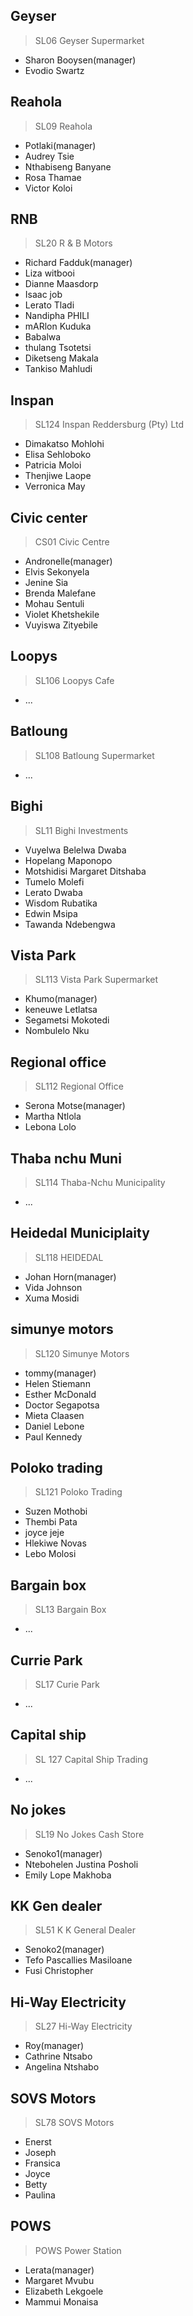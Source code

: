 ## Geyser
> SL06 Geyser Supermarket
* Sharon Booysen(manager)
* Evodio Swartz
## Reahola
> SL09 Reahola
* Potlaki(manager)
* Audrey Tsie
* Nthabiseng Banyane
* Rosa Thamae
* Victor Koloi
## RNB
> SL20 R & B Motors
* Richard Fadduk(manager)
* Liza witbooi
* Dianne Maasdorp
* Isaac job
* Lerato Tladi
* Nandipha PHILI
* mARlon Kuduka
* Babalwa 
* thulang Tsotetsi
* Diketseng Makala
* Tankiso Mahludi
## Inspan
> SL124 Inspan Reddersburg (Pty) Ltd
* Dimakatso Mohlohi
* Elisa Sehloboko
* Patricia  Moloi
* Thenjiwe Laope
* Verronica May
## Civic center
> CS01 Civic Centre
* Andronelle(manager)
* Elvis  Sekonyela
* Jenine Sia
* Brenda Malefane
* Mohau Sentuli
* Violet Khetshekile
* Vuyiswa Zityebile
## Loopys
> SL106 Loopys Cafe
* ...
## Batloung
> SL108 Batloung Supermarket
* ...
## Bighi
> SL11 Bighi Investments
* Vuyelwa Belelwa Dwaba
* Hopelang Maponopo
* Motshidisi Margaret Ditshaba
* Tumelo Molefi
* Lerato Dwaba
* Wisdom Rubatika
* Edwin Msipa
* Tawanda Ndebengwa
## Vista Park
> SL113 Vista Park Supermarket
* Khumo(manager)
* keneuwe Letlatsa
* Segametsi Mokotedi
* Nombulelo Nku
## Regional office
> SL112 Regional Office
* Serona Motse(manager)
* Martha Ntlola
* Lebona Lolo
## Thaba nchu Muni
> SL114 Thaba-Nchu Municipality
* ...
## Heidedal Municiplaity
> SL118 HEIDEDAL
* Johan Horn(manager)
* Vida Johnson
* Xuma Mosidi
## simunye motors
> SL120 Simunye Motors
* tommy(manager)
* Helen Stiemann
* Esther McDonald
* Doctor Segapotsa
* Mieta Claasen
* Daniel Lebone
* Paul Kennedy
## Poloko trading
> SL121 Poloko Trading
* Suzen Mothobi
* Thembi Pata
* joyce jeje
* Hlekiwe Novas
* Lebo Molosi
## Bargain box
> SL13 Bargain Box
* ...
## Currie Park
> SL17 Curie Park
* ...
## Capital ship
> SL 127 Capital Ship Trading
* ...
## No jokes
> SL19 No Jokes Cash Store
* Senoko1(manager)
* Ntebohelen Justina Posholi
* Emily Lope Makhoba
## KK Gen dealer
> SL51 K K General Dealer
* Senoko2(manager)
* Tefo Pascallies Masiloane
* Fusi Christopher
## Hi-Way Electricity
> SL27 Hi-Way Electricity
* Roy(manager)
* Cathrine Ntsabo
* Angelina Ntshabo
## SOVS Motors
> SL78 SOVS Motors
* Enerst
* Joseph
* Fransica
* Joyce
* Betty
* Paulina
## POWS
> POWS Power Station
* Lerata(manager)
* Margaret Mvubu
* Elizabeth Lekgoele
* Mammui Monaisa


